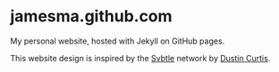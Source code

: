jamesma.github.com
==================

My personal website, hosted with Jekyll on GitHub pages.

This website design is inspired by the [Svbtle][] network by [Dustin Curtis][].

[Svbtle]:					http://svbtle.com/				"Svbtle"
[Dustin Curtis]:			http://dcurt.is/				"Dustin Curtis"